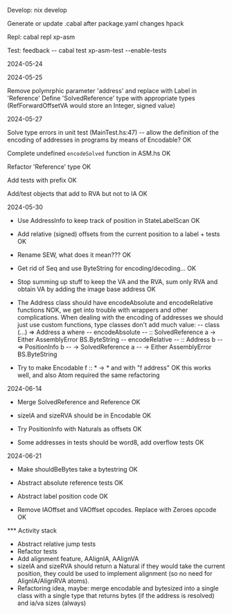 Develop:
nix develop

Generate or update .cabal after package.yaml changes
hpack

Repl:
cabal repl xp-asm

Test: 
feedback -- cabal test xp-asm-test --enable-tests

2024-05-24

2024-05-25

Remove polymrphic parameter 'address' and replace with Label in 'Reference'
Define 'SolvedReference' type with appropriate types
    (RefForwardOffsetVA would store an Integer, signed value)

2024-05-27

Solve type errors in unit test (MainTest.hs:47) -- allow the definition of
    the encoding of addresses in programs by means of Encodable?
    OK

Complete undefined `encodeSolved` function in ASM.hs
    OK

Refactor 'Reference' type
    OK

Add tests with prefix
    OK

Add/test objects that add to RVA but not to IA
    OK

2024-05-30

- Use AddressInfo to keep track of position in StateLabelScan
  OK

- Add relative (signed) offsets from the current position to a label + tests
  OK

- Rename SEW, what does it mean???
  OK

- Get rid of Seq and use ByteString for encoding/decoding...
  OK

- Stop summing up stuff to keep the VA and the RVA, sum only RVA and 
  obtain VA by adding the image base address
  OK

- The Address class should have encodeAbsolute and encodeRelative functions
  NOK, we get into trouble with wrappers and other complications. When dealing
  with the encoding of addresses we should just use custom functions, type 
  classes don't add much value:
  -- class (...) => Address a where
  --   encodeAbsolute
  --     :: SolvedReference a -> Either AssemblyError BS.ByteString
  --   encodeRelative
  --     :: Address b
  --     => PositionInfo b
  --     -> SolvedReference a
  --     -> Either AssemblyError BS.ByteString

- Try to make Encodable f :: * -> * and with "f address" 
  OK this works well, and also Atom required the same refactoring

2024-06-14

- Merge SolvedReference and Reference
    OK

- sizeIA and sizeRVA should be in Encodable
    OK

- Try PositionInfo with Naturals as offsets
    OK

- Some addresses in tests should be word8, add overflow tests
    OK

2024-06-21

- Make shouldBeBytes take a bytestring
    OK

- Abstract absolute reference tests
    OK

- Abstract label position code
    OK

- Remove IAOffset and VAOffset opcodes. Replace with Zeroes opcode
    OK

*** Activity stack

- Abstract relative jump tests
- Refactor tests 
- Add alignment feature, AAlignIA, AAlignVA
- sizeIA and sizeRVA should return a Natural
  if they would take the current position, they could be used to implement alignment
  (so no need for AlignIA/AlignRVA atoms).
- Refactoring idea, maybe: merge encodable and bytesized into a single class
  with a single type that returns bytes (if the address is resolved) and ia/va sizes (always)
